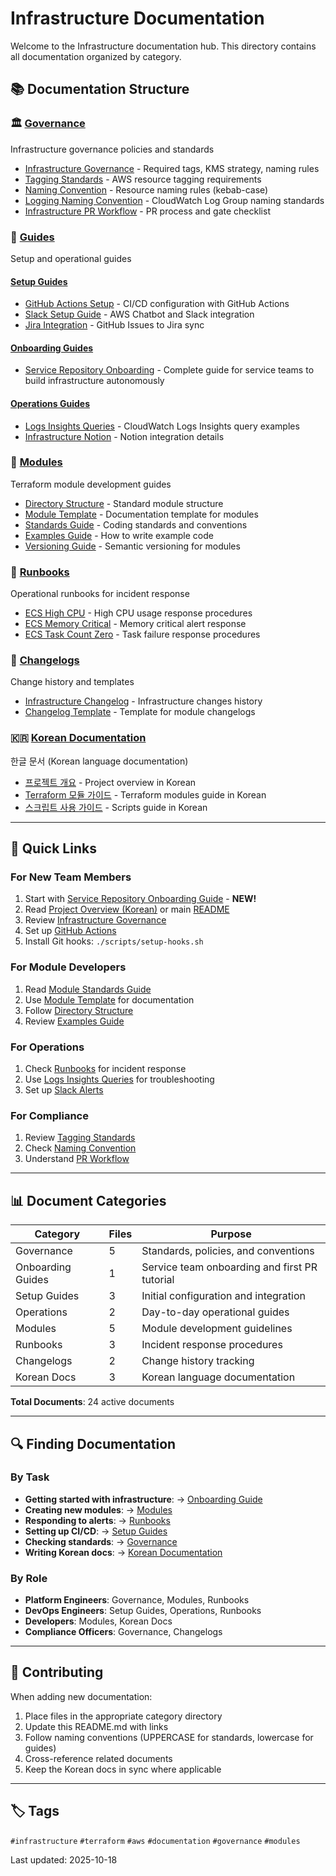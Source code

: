 # Infrastructure Documentation

Welcome to the Infrastructure documentation hub. This directory contains all documentation organized by category.

## 📚 Documentation Structure

### 🏛️ [Governance](./governance/)
Infrastructure governance policies and standards
- [Infrastructure Governance](./governance/infrastructure_governance.md) - Required tags, KMS strategy, naming rules
- [Tagging Standards](./governance/TAGGING_STANDARDS.md) - AWS resource tagging requirements
- [Naming Convention](./governance/NAMING_CONVENTION.md) - Resource naming rules (kebab-case)
- [Logging Naming Convention](./governance/LOGGING_NAMING_CONVENTION.md) - CloudWatch Log Group naming standards
- [Infrastructure PR Workflow](./governance/infrastructure_pr.md) - PR process and gate checklist

### 📘 [Guides](./guides/)
Setup and operational guides

#### [Setup Guides](./guides/setup/)
- [GitHub Actions Setup](./guides/setup/github_actions_setup.md) - CI/CD configuration with GitHub Actions
- [Slack Setup Guide](./guides/setup/SLACK_SETUP_GUIDE.md) - AWS Chatbot and Slack integration
- [Jira Integration](./guides/setup/JIRA_INTEGRATION.md) - GitHub Issues to Jira sync

#### [Onboarding Guides](./guides/onboarding/)
- [Service Repository Onboarding](./guides/onboarding/SERVICE_REPO_ONBOARDING.md) - Complete guide for service teams to build infrastructure autonomously

#### [Operations Guides](./guides/operations/)
- [Logs Insights Queries](./guides/operations/LOGS_INSIGHTS_QUERIES.md) - CloudWatch Logs Insights query examples
- [Infrastructure Notion](./guides/operations/infrastructure_notion.md) - Notion integration details

### 🧩 [Modules](./modules/)
Terraform module development guides
- [Directory Structure](./modules/MODULES_DIRECTORY_STRUCTURE.md) - Standard module structure
- [Module Template](./modules/MODULE_TEMPLATE.md) - Documentation template for modules
- [Standards Guide](./modules/MODULE_STANDARDS_GUIDE.md) - Coding standards and conventions
- [Examples Guide](./modules/MODULE_EXAMPLES_GUIDE.md) - How to write example code
- [Versioning Guide](./modules/VERSIONING.md) - Semantic versioning for modules

### 🚨 [Runbooks](./runbooks/)
Operational runbooks for incident response
- [ECS High CPU](./runbooks/ecs-high-cpu.md) - High CPU usage response procedures
- [ECS Memory Critical](./runbooks/ecs-memory-critical.md) - Memory critical alert response
- [ECS Task Count Zero](./runbooks/ecs-task-count-zero.md) - Task failure response procedures

### 📝 [Changelogs](./changelogs/)
Change history and templates
- [Infrastructure Changelog](./changelogs/CHANGELOG_INFRASTRUCTURE.md) - Infrastructure changes history
- [Changelog Template](./changelogs/CHANGELOG_TEMPLATE.md) - Template for module changelogs

### 🇰🇷 [Korean Documentation](./ko/)
한글 문서 (Korean language documentation)
- [프로젝트 개요](./ko/PROJECT_OVERVIEW_KR.md) - Project overview in Korean
- [Terraform 모듈 가이드](./ko/TERRAFORM_MODULES_KR.md) - Terraform modules guide in Korean
- [스크립트 사용 가이드](./ko/SCRIPTS_GUIDE_KR.md) - Scripts guide in Korean

---

## 🚀 Quick Links

### For New Team Members
1. Start with [Service Repository Onboarding Guide](./guides/onboarding/SERVICE_REPO_ONBOARDING.md) - **NEW!**
2. Read [Project Overview (Korean)](./ko/PROJECT_OVERVIEW_KR.md) or main [README](../README.md)
3. Review [Infrastructure Governance](./governance/infrastructure_governance.md)
4. Set up [GitHub Actions](./guides/setup/github_actions_setup.md)
5. Install Git hooks: `./scripts/setup-hooks.sh`

### For Module Developers
1. Read [Module Standards Guide](./modules/MODULE_STANDARDS_GUIDE.md)
2. Use [Module Template](./modules/MODULE_TEMPLATE.md) for documentation
3. Follow [Directory Structure](./modules/MODULES_DIRECTORY_STRUCTURE.md)
4. Review [Examples Guide](./modules/MODULE_EXAMPLES_GUIDE.md)

### For Operations
1. Check [Runbooks](./runbooks/) for incident response
2. Use [Logs Insights Queries](./guides/operations/LOGS_INSIGHTS_QUERIES.md) for troubleshooting
3. Set up [Slack Alerts](./guides/setup/SLACK_SETUP_GUIDE.md)

### For Compliance
1. Review [Tagging Standards](./governance/TAGGING_STANDARDS.md)
2. Check [Naming Convention](./governance/NAMING_CONVENTION.md)
3. Understand [PR Workflow](./governance/infrastructure_pr.md)

---

## 📊 Document Categories

| Category | Files | Purpose |
|----------|-------|---------|
| Governance | 5 | Standards, policies, and conventions |
| Onboarding Guides | 1 | Service team onboarding and first PR tutorial |
| Setup Guides | 3 | Initial configuration and integration |
| Operations | 2 | Day-to-day operational guides |
| Modules | 5 | Module development guidelines |
| Runbooks | 3 | Incident response procedures |
| Changelogs | 2 | Change history tracking |
| Korean Docs | 3 | Korean language documentation |

**Total Documents**: 24 active documents

---

## 🔍 Finding Documentation

### By Task
- **Getting started with infrastructure**: → [Onboarding Guide](./guides/onboarding/SERVICE_REPO_ONBOARDING.md)
- **Creating new modules**: → [Modules](./modules/)
- **Responding to alerts**: → [Runbooks](./runbooks/)
- **Setting up CI/CD**: → [Setup Guides](./guides/setup/)
- **Checking standards**: → [Governance](./governance/)
- **Writing Korean docs**: → [Korean Documentation](./ko/)

### By Role
- **Platform Engineers**: Governance, Modules, Runbooks
- **DevOps Engineers**: Setup Guides, Operations, Runbooks
- **Developers**: Modules, Korean Docs
- **Compliance Officers**: Governance, Changelogs

---

## 📝 Contributing

When adding new documentation:
1. Place files in the appropriate category directory
2. Update this README.md with links
3. Follow naming conventions (UPPERCASE for standards, lowercase for guides)
4. Cross-reference related documents
5. Keep the Korean docs in sync where applicable

---

## 🏷️ Tags

`#infrastructure` `#terraform` `#aws` `#documentation` `#governance` `#modules`

Last updated: 2025-10-18
